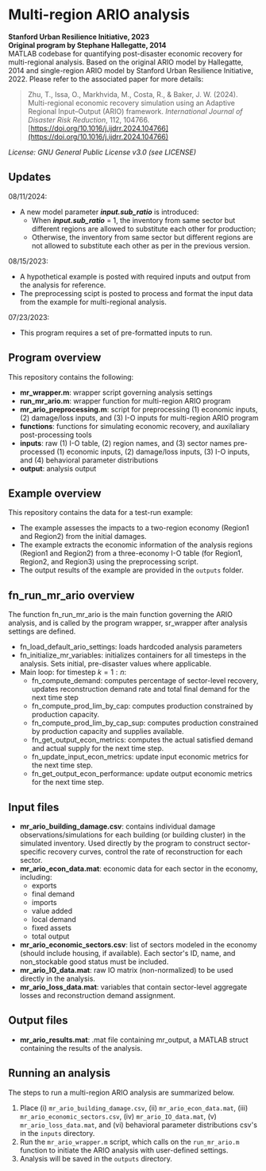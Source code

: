 # Multi-region ARIO analysis 
**Stanford Urban Resilience Initiative, 2023** <br>
**Original program by Stephane Hallegatte, 2014** <br>
MATLAB codebase for quantifying post-disaster economic recovery for multi-regional analysis. Based on the original ARIO model by Hallegatte, 2014 and single-region ARIO model by Stanford Urban Resilience Initiative, 2022. 
Please refer to the associated paper for more details:
> Zhu, T., Issa, O., Markhvida, M., Costa, R., & Baker, J. W. (2024). Multi-regional economic recovery simulation using an Adaptive Regional Input–Output (ARIO) framework. *International Journal of Disaster Risk Reduction*, 112, 104766. [https://doi.org/10.1016/j.ijdrr.2024.104766](https://doi.org/10.1016/j.ijdrr.2024.104766)

*License: GNU General Public License v3.0 (see LICENSE)*

## Updates
08/11/2024:
- A new model parameter ***input.sub_ratio*** is introduced: 
    - When ***input.sub_ratio*** = 1, the inventory from same sector but different regions are allowed to substitute each other for production;
    - Otherwise, the inventory from same sector but different regions are not allowed to substitute each other as per in the previous version.
  
08/15/2023:
- A hypothetical example is posted with required inputs and output from the analysis for reference.
- The preprocessing scipt is posted to process and format the input data from the example for multi-regional analysis.
  
07/23/2023: 
- This program requires a set of pre-formatted inputs to run.

## Program overview
This repository contains the following:
* **mr_wrapper.m**: wrapper script governing analysis settings
* **run_mr_ario.m**: wrapper function for multi-region ARIO program
* **mr_ario_preprocessing.m**: script for preprocessing (1) economic inputs, (2) damage/loss inputs, and (3) I-O inputs for multi-region ARIO program
* **functions**: functions for simulating economic recovery, and auxilaliary post-processing tools
* **inputs**: raw (1) I-O table, (2) region names, and (3) sector names
              pre-processed (1) economic inputs, (2) damage/loss inputs, (3) I-O inputs, and (4) behavioral parameter distributions
* **output**: analysis output

## Example overview
This repository contains the data for a test-run example:
* The example assesses the impacts to a two-region economy (Region1 and Region2) from the initial damages.
* The example extracts the economic information of the analysis regions (Region1 and Region2) from a three-economy I-O table (for Region1, Region2, and Region3) using the preprocessing script.
* The output results of the example are provided in the `outputs` folder.

## fn_run_mr_ario overview
The function fn_run_mr_ario is the main function governing the ARIO analysis, and is called by the program wrapper, sr_wrapper after analysis settings are defined.
* fn_load_default_ario_settings: loads hardcoded analysis parameters
* fn_initialize_mr_variables: initializes containers for all timesteps in the analysis. Sets initial, pre-disaster values where applicable.
* Main loop: for timestep $k = 1:n$:
    * fn_compute_demand: computes percentage of sector-level recovery, updates reconstruction demand rate and total final demand for the next time step
    * fn_compute_prod_lim_by_cap: computes production constrained by production capacity.
    * fn_compute_prod_lim_by_cap_sup: computes production constrained by production capacity and supplies available.
    * fn_get_output_econ_metrics: computes the actual satisfied demand and actual supply for the next time step.
    * fn_update_input_econ_metrics: update input economic metrics for the next time step.
    * fn_get_output_econ_performance: update output economic metrics for the next time step.

## Input files
* **mr_ario_building_damage.csv**: contains individual damage observations/simulations for each building (or building cluster) in the simulated inventory. Used directly by the program to construct sector-specific recovery curves, control the rate of reconstruction for each sector.
* **mr_ario_econ_data.mat**: economic data for each sector in the economy, including:
    * exports
    * final demand
    * imports
    * value added
    * local demand
    * fixed assets
    * total output
* **mr_ario_economic_sectors.csv**: list of sectors modeled in the economy (should include housing, if available). Each sector's ID, name, and non_stockable good status must be included.
* **mr_ario_IO_data.mat**: raw IO matrix (non-normalized) to be used directly in the analysis.
* **mr_ario_loss_data.mat**: variables that contain sector-level aggregate losses and reconstruction demand assignment.

## Output files
* **mr_ario_results.mat**: .mat file containing mr_output, a MATLAB struct containing the results of the analysis.

## Running an analysis
The steps to run a multi-region ARIO analysis are summarized below. 
1. Place (i) `mr_ario_building_damage.csv`, (ii) `mr_ario_econ_data.mat`, (iii) `mr_ario_economic_sectors.csv`,  (iv) `mr_ario_IO_data.mat`, (v) `mr_ario_loss_data.mat`, and (vi) behavioral parameter distributions csv's in the `inputs` directory. 
2. Run the `mr_ario_wrapper.m` script, which calls on the `run_mr_ario.m` function to initiate the ARIO analysis with user-defined settings.
3. Analysis will be saved in the `outputs` directory.
